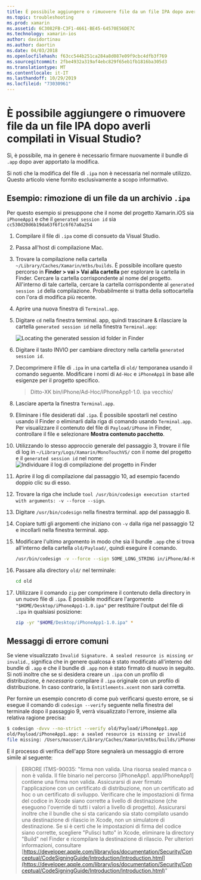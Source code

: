 ```yaml
---
title: È possibile aggiungere o rimuovere file da un file IPA dopo averli compilati in Visual Studio?
ms.topic: troubleshooting
ms.prod: xamarin
ms.assetid: 6C3082FB-C3F1-4661-BE45-64570E56DE7C
ms.technology: xamarin-ios
author: davidortinau
ms.author: daortin
ms.date: 04/03/2018
ms.openlocfilehash: f63cc544b251ca284a8d087e09f9cbc4dfb3f769
ms.sourcegitcommit: 2fbe4932a319af4ebc829f65eb1fb1816ba305d3
ms.translationtype: MT
ms.contentlocale: it-IT
ms.lasthandoff: 10/29/2019
ms.locfileid: "73030961"
---
```

# <a name="can-i-add-files-to-or-remove-files-from-an-ipa-file-after-building-it-in-visual-studio"></a>È possibile aggiungere o rimuovere file da un file IPA dopo averli compilati in Visual Studio?

Sì, è possibile, ma in genere è necessario firmare nuovamente il bundle di `.app` dopo aver apportato la modifica.

Si noti che la modifica del file di `.ipa` non è necessaria nel normale utilizzo. Questo articolo viene fornito esclusivamente a scopo informativo.

## <a name="example-removing-a-file-from-a-ipa-archive"></a>Esempio: rimozione di un file da un archivio `.ipa`

Per questo esempio si presuppone che il nome del progetto Xamarin.iOS sia `iPhoneApp1` e che il `generated session id` sia `cc530d20d6b19da63f6f1c6f67a0a254`

1. Compilare il file di `.ipa` come di consueto da Visual Studio.

2. Passa all'host di compilazione Mac.

3. Trovare la compilazione nella cartella `~/Library/Caches/Xamarin/mtbs/builds`. È possibile incollare questo percorso in **Finder > vai > Vai alla cartella** per esplorare la cartella in Finder. Cercare la cartella corrispondente al nome del progetto. All'interno di tale cartella, cercare la cartella corrispondente al `generated session id` della compilazione. Probabilmente si tratta della sottocartella con l'ora di modifica più recente.

4. Aprire una nuova finestra di `Terminal.app`.

5. Digitare `cd` nella finestra terminal. app, quindi trascinare & rilasciare la cartella `generated session id` nella finestra `Terminal.app`:

    ![](modify-ipa-images/session-id-folder.png "Locating the generated session id folder in Finder")

6. Digitare il tasto INVIO per cambiare directory nella cartella `generated session id`.

7. Decomprimere il file di `.ipa` in una cartella di `old/` temporanea usando il comando seguente. Modificare i nomi di `Ad-Hoc` e `iPhoneApp1` in base alle esigenze per il progetto specifico.

    > Ditto-XK bin/iPhone/Ad-Hoc/iPhoneApp1-1.0. ipa vecchio/

8. Lasciare aperta la finestra `Terminal.app`.

9. Eliminare i file desiderati dal `.ipa`. È possibile spostarli nel cestino usando il Finder o eliminarli dalla riga di comando usando `Terminal.app`. Per visualizzare il contenuto del file di `Payload/iPhone` in Finder, controllare il file e selezionare **Mostra contenuto pacchetto**.

10. Utilizzando lo stesso approccio generale del passaggio 3, trovare il file di log in `~/Library/Logs/Xamarin/MonoTouchVS/` con il nome del progetto e il `generated session id` nel nome:![](modify-ipa-images/build-log.png "Individuare il log di compilazione del progetto in Finder")

11. Aprire il log di compilazione dal passaggio 10, ad esempio facendo doppio clic su di esso.

12. Trovare la riga che include `tool /usr/bin/codesign execution started with arguments: -v --force --sign`.

13. Digitare `/usr/bin/codesign` nella finestra terminal. app del passaggio 8.

14. Copiare tutti gli argomenti che iniziano con `-v` dalla riga nel passaggio 12 e incollarli nella finestra terminal. app.

15. Modificare l'ultimo argomento in modo che sia il bundle `.app` che si trova all'interno della cartella `old/Payload/`, quindi eseguire il comando.

    ```bash
    /usr/bin/codesign -v --force --sign SOME_LONG_STRING in/iPhone/Ad-Hoc/iPhoneApp1.app/ResourceRules.plist --entitlements obj/iPhone/Ad-Hoc/Entitlements.xcent old/Payload/iPhoneApp1.app
    ```

16. Passare alla directory `old/` nel terminale:

    ```bash
    cd old
    ```

17. Utilizzare il comando `zip` per comprimere il contenuto della directory in un nuovo file di `.ipa`. È possibile modificare l'argomento `"$HOME/Desktop/iPhoneApp1-1.0.ipa"` per restituire l'output del file di `.ipa` in qualsiasi posizione:

    ```bash
    zip -yr "$HOME/Desktop/iPhoneApp1-1.0.ipa" *
    ```

## <a name="common-error-messages"></a>Messaggi di errore comuni

Se viene visualizzato `Invalid Signature. A sealed resource is missing or invalid.`, significa che in genere qualcosa è stato modificato all'interno del bundle di `.app` e che il bundle di `.app` non è stato firmato di nuovo in seguito. Si noti inoltre che se si desidera creare un `.ipa` con un profilo di distribuzione, è _necessario_ compilare il `.ipa` originale con un profilo di distribuzione. In caso contrario, la `Entitlements.xcent` non sarà corretta.

Per fornire un esempio concreto di come può verificarsi questo errore, se si esegue il comando di `codesign --verify` seguente nella finestra del terminale dopo il passaggio 9, verrà visualizzato l'errore, insieme alla relativa ragione precisa:

```bash
$ codesign -dvvv --no-strict --verify old/Payload/iPhoneApp1.app
old/Payload/iPhoneApp1.app: a sealed resource is missing or invalid
file missing: /Users/macuser/Library/Caches/Xamarin/mtbs/builds/iPhoneApp1/cc530d20d6b19da63f6f1c6f67a0a254/old/Payload/iPhoneApp1.app/MyFile.png
```

E il processo di verifica dell'app Store segnalerà un messaggio di errore simile al seguente:

> ERRORE ITMS-90035: "firma non valida. Una risorsa sealed manca o non è valida. Il file binario nel percorso [iPhoneApp1. app/iPhoneApp1] contiene una firma non valida. Assicurarsi di aver firmato l'applicazione con un certificato di distribuzione, non un certificato ad hoc o un certificato di sviluppo. Verificare che le impostazioni di firma del codice in Xcode siano corrette a livello di destinazione (che eseguono l'override di tutti i valori a livello di progetto). Assicurarsi inoltre che il bundle che si sta caricando sia stato compilato usando una destinazione di rilascio in Xcode, non un simulatore di destinazione. Se si è certi che le impostazioni di firma del codice siano corrette, scegliere "Pulisci tutto" in Xcode, eliminare la directory "Build" nel Finder e ricompilare la destinazione di rilascio. Per ulteriori informazioni, consultare [https://developer.apple.com/library/ios/documentation/Security/Conceptual/CodeSigningGuide/Introduction/Introduction.html](https://developer.apple.com/library/ios/documentation/Security/Conceptual/CodeSigningGuide/Introduction/Introduction.html)"
